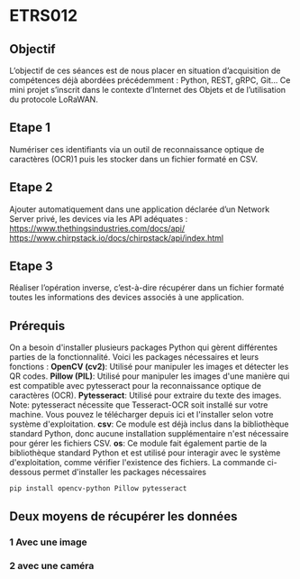 # ETRS012

## Objectif
L’objectif de ces séances est de nous placer en situation d’acquisition de compétences déjà abordées précédemment : Python, REST, gRPC, Git... Ce mini projet s’inscrit dans le contexte d’Internet des Objets et de l’utilisation du protocole LoRaWAN.

## Etape 1
Numériser ces identifiants via un outil de reconnaissance optique de caractères (OCR)1
puis les stocker dans un fichier formaté en CSV.

## Etape 2
Ajouter automatiquement dans une application déclarée d’un Network Server privé, les
devices via les API adéquates :
https://www.thethingsindustries.com/docs/api/
https://www.chirpstack.io/docs/chirpstack/api/index.html
## Etape 3
Réaliser l’opération inverse, c’est-à-dire récupérer dans un fichier formaté toutes les
informations des devices associés à une application.
## Prérequis
On a besoin d'installer plusieurs packages Python qui gèrent différentes parties de la fonctionnalité.
Voici les packages nécessaires et leurs fonctions :
**OpenCV (cv2)**: Utilisé pour manipuler les images et détecter les QR codes.
**Pillow (PIL)**: Utilisé pour manipuler les images d'une manière qui est compatible avec pytesseract pour la reconnaissance optique de caractères (OCR).
**Pytesseract**: Utilisé pour extraire du texte des images.
Note: pytesseract nécessite que Tesseract-OCR soit installé sur votre machine. Vous pouvez le télécharger depuis ici et l'installer selon votre système d'exploitation.
**csv**: Ce module est déjà inclus dans la bibliothèque standard Python, donc aucune installation supplémentaire n'est nécessaire pour gérer les fichiers CSV.
**os**: Ce module fait également partie de la bibliothèque standard Python et est utilisé pour interagir avec le système d'exploitation, comme vérifier l'existence des fichiers.
La commande ci-dessous permet d'installer les packages nécessaires
```
pip install opencv-python Pillow pytesseract
```
## Deux moyens de récupérer les données
### 1 Avec une image 

### 2 avec une caméra

